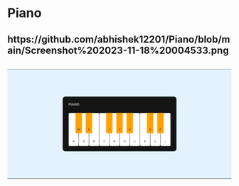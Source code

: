 <h1>Piano</h1>
<h2>https://github.com/abhishek12201/Piano/blob/main/Screenshot%202023-11-18%20004533.png<h2>
<img src="https://github.com/abhishek12201/Piano/blob/main/Screenshot%202023-11-18%20004533.png" />

